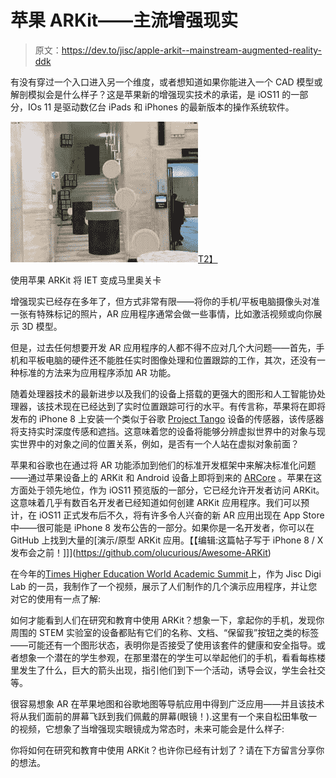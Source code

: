 # 苹果 ARKit——主流增强现实

> 原文：<https://dev.to/jisc/apple-arkit--mainstream-augmented-reality-ddk>

有没有穿过一个入口进入另一个维度，或者想知道如果你能进入一个 CAD 模型或解剖模拟会是什么样子？这是苹果新的增强现实技术的承诺，是 iOS11 的一部分，IOs 11 是驱动数亿台 iPads 和 iPhones 的最新版本的操作系统软件。

[![Turning the IET into a Mario level using Apple ARKit](img/c9f7ed1ce93d29e6a3cf688effa62991.png)T2】](https://res.cloudinary.com/practicaldev/image/fetch/s--S2qubP3y--/c_limit%2Cf_auto%2Cfl_progressive%2Cq_auto%2Cw_880/http://innovativetechnology.jiscinvolve.org/wp/files/2017/09/IMG_0354-300x225.png)

使用苹果 ARKit 将 IET 变成马里奥关卡

增强现实已经存在多年了，但方式非常有限——将你的手机/平板电脑摄像头对准一张有特殊标记的照片，AR 应用程序通常会做一些事情，比如激活视频或向你展示 3D 模型。

但是，过去任何想要开发 AR 应用程序的人都不得不应对几个大问题——首先，手机和平板电脑的硬件还不能胜任实时图像处理和位置跟踪的工作，其次，还没有一种标准的方法来为应用程序添加 AR 功能。

随着处理器技术的最新进步以及我们的设备上搭载的更强大的图形和人工智能协处理器，该技术现在已经达到了实时位置跟踪可行的水平。有传言称，苹果将在即将发布的 iPhone 8 上安装一个类似于谷歌 [Project Tango](https://get.google.com/tango/) 设备的传感器，该传感器将支持实时深度传感和遮挡。这意味着您的设备将能够分辨虚拟世界中的对象与现实世界中的对象之间的位置关系，例如，是否有一个人站在虚拟对象前面？

苹果和谷歌也在通过将 AR 功能添加到他们的标准开发框架中来解决标准化问题——通过苹果设备上的 ARKit 和 Android 设备上即将到来的 [ARCore](https://developers.google.com/ar/) 。苹果在这方面处于领先地位，作为 iOS11 预览版的一部分，它已经允许开发者访问 ARKit。这意味着几乎有数百名开发者已经知道如何创建 ARKit 应用程序。我们可以预计，在 iOS11 正式发布后不久，将有许多令人兴奋的新 AR 应用出现在 App Store 中——很可能是 iPhone 8 发布公告的一部分。如果你是一名开发者，你可以在 GitHub 上找到大量的[演示/原型 ARKit 应用。【【编辑:这篇帖子写于 iPhone 8 / X 发布会之前！]]](https://github.com/olucurious/Awesome-ARKit)

在今年的[Times Higher Education World Academic Summit](http://www.theworldsummitseries.com/events/the-world-academic-summit-2017/)上，作为 Jisc Digi Lab 的一员，我制作了一个视频，展示了人们制作的几个演示应用程序，并让您对它的使用有一点了解:

如何才能看到人们在研究和教育中使用 ARKit？想象一下，拿起你的手机，发现你周围的 STEM 实验室的设备都贴有它们的名称、文档、“保留我”按钮之类的标签——可能还有一个图形状态，表明你是否接受了使用该套件的健康和安全指导。或者想象一个潜在的学生参观，在那里潜在的学生可以举起他们的手机，看看每栋楼里发生了什么，巨大的箭头出现，指引他们到下一个活动，诱导会议，学生会社交等。

很容易想象 AR 在苹果地图和谷歌地图等导航应用中得到广泛应用——并且该技术将从我们面前的屏幕飞跃到我们佩戴的屏幕(眼镜！).这里有一个来自松田隼敬一的视频，它想象了当增强现实眼镜成为常态时，未来可能会是什么样子:

你将如何在研究和教育中使用 ARKit？也许你已经有计划了？请在下方留言分享你的想法。